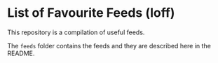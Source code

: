 # List of Favourite Feeds (loff)

This repository is a compilation of useful feeds.

The `feeds` folder contains the feeds and they are described here in the README.

